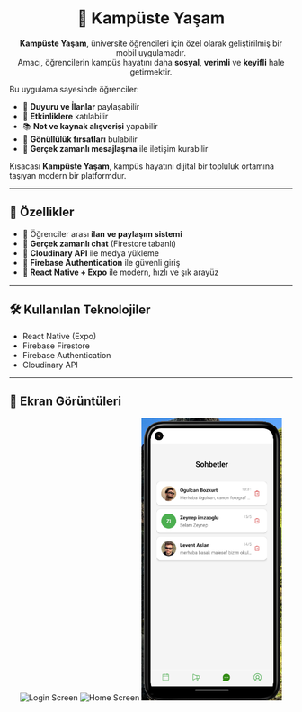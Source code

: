 <h1 align="center">📱 Kampüste Yaşam</h1>

<p align="center">
  <b>Kampüste Yaşam</b>, üniversite öğrencileri için özel olarak geliştirilmiş bir mobil uygulamadır.<br>
  Amacı, öğrencilerin kampüs hayatını daha <b>sosyal</b>, <b>verimli</b> ve <b>keyifli</b> hale getirmektir.
</p>

<p>
Bu uygulama sayesinde öğrenciler:
</p>

- 📢 <b>Duyuru ve İlanlar</b> paylaşabilir  
- 📅 <b>Etkinliklere</b> katılabilir  
- 📚 <b>Not ve kaynak alışverişi</b> yapabilir  
- 🤝 <b>Gönüllülük fırsatları</b> bulabilir  
- 💬 <b>Gerçek zamanlı mesajlaşma</b> ile iletişim kurabilir  

<p>
Kısacası <b>Kampüste Yaşam</b>, kampüs hayatını dijital bir topluluk ortamına taşıyan modern bir platformdur.
</p>

---

<h2>🚀 Özellikler</h2>

- 👥 Öğrenciler arası <b>ilan ve paylaşım sistemi</b>  
- 💬 <b>Gerçek zamanlı chat</b> (Firestore tabanlı)  
- 📸 <b>Cloudinary API</b> ile medya yükleme  
- 🔑 <b>Firebase Authentication</b> ile güvenli giriş  
- 📱 <b>React Native + Expo</b> ile modern, hızlı ve şık arayüz  

---

<h2>🛠 Kullanılan Teknolojiler</h2>

- React Native (Expo)  
- Firebase Firestore  
- Firebase Authentication  
- Cloudinary API  
---

<h2>📸 Ekran Görüntüleri</h2>

<p align="center">
  <img src="./screenshots/login.png" alt="Login Screen" width="250"/>
  <img src="./screenshots/home.png" alt="Home Screen" width="250"/>
  <img src="./screenshots/chat.png" alt="Chat Screen" width="250"/>
</p>

